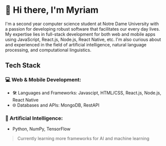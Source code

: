 # :wave: Hi there, I'm Myriam
I'm a second year computer science student at Notre Dame University with a passion for developing robust software that facilitates our every day lives. My expertise lies in full-stack development for both web and mobile apps using JavaScript, React.js, Node.js, React Native, etc. 
I'm also curious about and experienced in the field of artificial intelligence, natural language processing, and computational linguistics.

## Tech Stack
### 💻 Web & Mobile Development:
- 🛠 Languages and Frameworks: Javascipt, HTML/CSS, React.js, Node.js, React Native
- 🌐 Databases and APIs: MongoDB, RestAPI
  
### 🤖 Artificial Intelligence:
- Python, NumPy, TensorFlow
> Currently learning more frameworks for AI and machine learning
